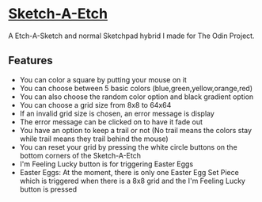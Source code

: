 # [Sketch-A-Etch](https://cdn.rawgit.com/magfurulabeer/the_odin_project/master/2.%20Web%20Development%20101/etch-a-sketch/index.html)
A Etch-A-Sketch and normal Sketchpad hybrid I made for The Odin Project.

## Features
* You can color a square by putting your mouse on it
* You can choose between 5 basic colors (blue,green,yellow,orange,red)
* You can also choose the random color option and black gradient option
* You can choose a grid size from 8x8 to 64x64
* If an invalid grid size is chosen, an error message is display
* The error message can be clicked on to have it fade out
* You have an option to keep a trail or not (No trail means the colors stay while trail means they trail behind the mouse)
* You can reset your grid by pressing the white circle buttons on the bottom corners of the Sketch-A-Etch
* I'm Feeling Lucky button is for triggering Easter Eggs
* Easter Eggs: At the moment, there is only one Easter Egg Set Piece which is triggered when there is a 8x8 grid and the I'm Feeling Lucky button is pressed
